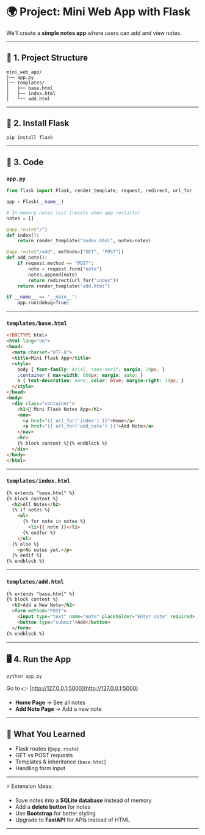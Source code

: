 # 🌍 Project: Mini Web App with Flask

We’ll create a **simple notes app** where users can add and view notes.

---

## 📂 1. Project Structure

```
mini_web_app/
│── app.py
│── templates/
│   ├── base.html
│   ├── index.html
│   └── add.html
```

---

## 📝 2. Install Flask

```bash
pip install flask
```

---

## 📝 3. Code

### `app.py`

```python
from flask import Flask, render_template, request, redirect, url_for

app = Flask(__name__)

# In-memory notes list (resets when app restarts)
notes = []

@app.route("/")
def index():
    return render_template("index.html", notes=notes)

@app.route("/add", methods=["GET", "POST"])
def add_note():
    if request.method == "POST":
        note = request.form["note"]
        notes.append(note)
        return redirect(url_for("index"))
    return render_template("add.html")

if __name__ == "__main__":
    app.run(debug=True)
```

---

### `templates/base.html`

```html
<!DOCTYPE html>
<html lang="en">
<head>
  <meta charset="UTF-8">
  <title>Mini Flask App</title>
  <style>
    body { font-family: Arial, sans-serif; margin: 20px; }
    .container { max-width: 600px; margin: auto; }
    a { text-decoration: none; color: blue; margin-right: 10px; }
  </style>
</head>
<body>
  <div class="container">
    <h1>📒 Mini Flask Notes App</h1>
    <nav>
      <a href="{{ url_for('index') }}">Home</a>
      <a href="{{ url_for('add_note') }}">Add Note</a>
    </nav>
    <hr>
    {% block content %}{% endblock %}
  </div>
</body>
</html>
```

---

### `templates/index.html`

```html
{% extends "base.html" %}
{% block content %}
  <h2>All Notes</h2>
  {% if notes %}
    <ul>
      {% for note in notes %}
        <li>{{ note }}</li>
      {% endfor %}
    </ul>
  {% else %}
    <p>No notes yet.</p>
  {% endif %}
{% endblock %}
```

---

### `templates/add.html`

```html
{% extends "base.html" %}
{% block content %}
  <h2>Add a New Note</h2>
  <form method="POST">
    <input type="text" name="note" placeholder="Enter note" required>
    <button type="submit">Add</button>
  </form>
{% endblock %}
```

---

## 🖥️ 4. Run the App

```bash
python app.py
```

Go to 👉 [http://127.0.0.1:5000](http://127.0.0.1:5000)

* **Home Page** → See all notes
* **Add Note Page** → Add a new note

---

## 🧠 What You Learned

* Flask routes (`@app.route`)
* GET vs POST requests
* Templates & inheritance (`base.html`)
* Handling form input

---

⚡ Extension Ideas:

* Save notes into a **SQLite database** instead of memory
* Add a **delete button** for notes
* Use **Bootstrap** for better styling
* Upgrade to **FastAPI** for APIs instead of HTML

---
